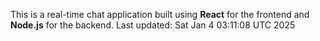 This is a real-time chat application built using **React** for the frontend and **Node.js** for the backend.
Last updated: Sat Jan  4 03:11:08 UTC 2025
